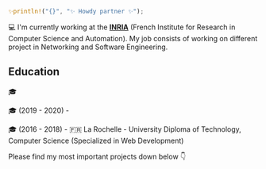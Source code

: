 ```rust
✨println!("{}", "✨ Howdy partner ✨");
```

💻 I'm currently working at the [**INRIA**](https://en.wikipedia.org/wiki/French_Institute_for_Research_in_Computer_Science_and_Automation "French Institute for Research in Computer Science and Automation") (French Institute for Research in Computer Science and Automation). My job consists of working on different project in Networking and Software Engineering.

## Education
🎓

🎓 (2019 - 2020) - 

🎓 (2016 - 2018) - :fr: La Rochelle - University Diploma of Technology, Computer Science (Specialized in Web Development)

Please find my most important projects down below 👇